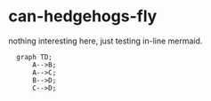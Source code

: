 # can-hedgehogs-fly

nothing interesting here, just testing in-line mermaid.


```mermaid
  graph TD;
      A-->B;
      A-->C;
      B-->D;
      C-->D;
```
